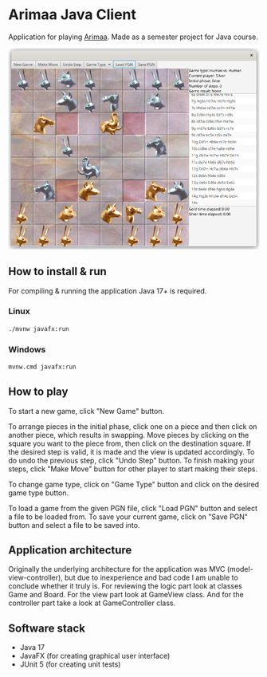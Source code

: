 # Arimaa Java Client

Application for playing [Arimaa](http://arimaa.com).
Made as a semester project for Java course.

![img.png](preview.png)

## How to install & run

For compiling & running the application Java 17+ is required.

### Linux

```bash
./mvnw javafx:run
```

### Windows

```bash
mvnw.cmd javafx:run
```

## How to play

To start a new game, click "New Game" button.

To arrange pieces in the initial phase, click one on a piece and then click on
another piece, which results in swapping.
Move pieces by clicking on the square you want to the piece from, then
click on the destination square. If the desired step is valid, it is made and
the view is updated accordingly. To do undo the previous step, click "Undo Step"
button. To finish making your steps, click "Make Move" button for other player
to start making their steps.

To change game type, click on "Game Type" button and click on the desired game
type button.

To load a game from the given PGN file, click "Load PGN" button and select a file
to be loaded from. To save your current game, click on "Save PGN" button and select
a file to be saved into.

## Application architecture

Originally the underlying architecture for the application was
MVC (model-view-controller), but due to inexperience and bad code I am unable
to conclude whether it truly is. For reviewing the logic part look at classes
Game and Board. For the view part look at GameView class. And for the controller
part take a look at GameController class.

## Software stack

- Java 17
- JavaFX (for creating graphical user interface)
- JUnit 5 (for creating unit tests)
